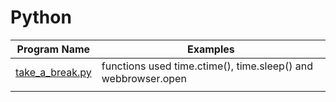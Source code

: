 # Python
Program Name | Examples
--- | ---
[take_a_break.py](\take_a_break.py) | functions used time.ctime(), time.sleep() and webbrowser.open
| | |
